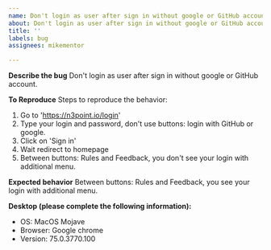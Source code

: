 ```yaml
---
name: Don't login as user after sign in without google or GitHub account.
about: Don't login as user after sign in without google or GitHub account.
title: ''
labels: bug
assignees: mikementor

---
```


**Describe the bug**
Don't login as user after sign in without google or GitHub account. 

**To Reproduce**
Steps to reproduce the behavior:
1. Go to 'https://n3point.io/login'
2. Type your login and password, don't use buttons: login with GitHub or google.
2. Click on 'Sign in'
3. Wait redirect to homepage
4. Between buttons: Rules and Feedback, you don't see your login with additional menu.

**Expected behavior**
Between buttons: Rules and Feedback, you see your login with additional menu.

**Desktop (please complete the following information):**
 - OS: MacOS Mojave
 - Browser: Google chrome
 - Version: 75.0.3770.100
